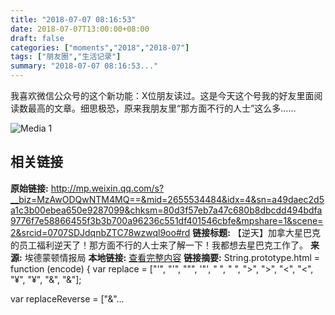 ```yaml
---
title: "2018-07-07 08:16:53"
date: 2018-07-07T13:00:00+08:00
draft: false
categories: ["moments","2018","2018-07"]
tags: ["朋友圈","生活记录"]
summary: "2018-07-07 08:16:53..."
---
```


我喜欢微信公众号的这个新功能：X位朋友读过。这是今天这个号我的好友里面阅读数最高的文章。细思极恐，原来我朋友里“那方面不行的人士”这么多……

![Media 1](/Moments/photos/2018-07-07/201807070816530.jpg)

## 相关链接

**原始链接:** http://mp.weixin.qq.com/s?__biz=MzAwODQwNTM4MQ==&mid=2655534484&idx=4&sn=a49daec2d5a1c3b00ebea650e9287099&chksm=80d3f57eb7a47c680b8dbcdd494bdfa9776f7e58866455f3b3b700a96236c551df401546cbfe&mpshare=1&scene=2&srcid=0707SDJdqnbZTC78wzwql9oo#rd
**链接标题:** 【逆天】加拿大星巴克的员工福利逆天了！那方面不行的人士来了解一下！我都想去星巴克工作了。
**来源:** 埃德蒙顿情报局
**本地链接:** [查看完整内容](/link_content/2018/07/2018-07-07-3/link_content/)
**链接摘要:** String.prototype.html = function (encode) {
  var replace = ["&#39;", "'", "&quot;", '"', "&nbsp;", " ", "&gt;", ">", "&lt;", "<", "&yen;", "¥", "&amp;", "&"];
 
 
 
 
 
  
  var replaceReverse = ["&"...

